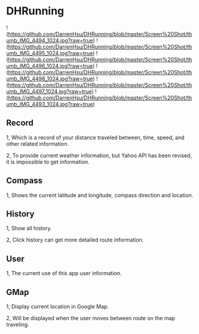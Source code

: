 # DHRunning

!(https://github.com/DarrenHsu/DHRunning/blob/master/Screen%20Shot/thumb_IMG_4494_1024.jpg?raw=true)
!(https://github.com/DarrenHsu/DHRunning/blob/master/Screen%20Shot/thumb_IMG_4495_1024.jpg?raw=true)
!(https://github.com/DarrenHsu/DHRunning/blob/master/Screen%20Shot/thumb_IMG_4496_1024.jpg?raw=true)
!(https://github.com/DarrenHsu/DHRunning/blob/master/Screen%20Shot/thumb_IMG_4498_1024.jpg?raw=true)
!(https://github.com/DarrenHsu/DHRunning/blob/master/Screen%20Shot/thumb_IMG_4497_1024.jpg?raw=true)
!(https://github.com/DarrenHsu/DHRunning/blob/master/Screen%20Shot/thumb_IMG_4493_1024.jpg?raw=true)

## Record

1, Which is a record of your distance traveled between, time, speed, and other related information.

2, To provide current weather information, but Yahoo API has been revised, it is impossible to get information.

## Compass

1, Shows the current latitude and longitude, compass direction and location.

## History

1, Show all history.

2, Click history can get more detailed route information.

## User

1, The current use of this app user information.

## GMap

1, Display current location in Google Map.

2, Will be displayed when the user moves between route on the map traveling.
